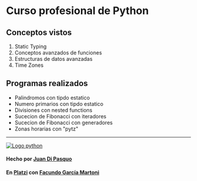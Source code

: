 # Curso profesional de Python

## Conceptos vistos
1. Static Typing
2. Conceptos avanzados de funciones
3. Estructuras de datos avanzadas
4. Time Zones

## Programas realizados
- Palindromos con tipdo estatico
- Numero primarios con tipdo estatico
- Divisiones con nested functions
- Sucecion de Fibonacci con iteradores
- Sucecion de Fibonacci con generadores
- Zonas horarias con "pytz"




------------

  [![Logo python](https://i.imgur.com/29fid2V.png  "Logo python")](https://www.python.org/)
####  Hecho por [Juan Di Pasquo](https://twitter.com/JADiPasquo "Juan Di Pasquo")
#### En [Platzi](https://platzi.com/ "Platzi") con [Facundo García Martoni](https://twitter.com/facmartoni "Facundo García Martoni")

